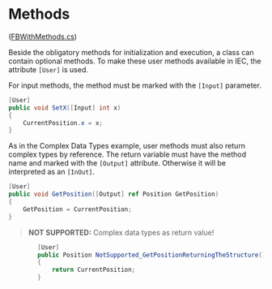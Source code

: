 # Methods

([FBWithMethods.cs](FBWithMethods.cs))

Beside the obligatory methods for initialization and execution, a class can contain optional methods. To make these user methods available in IEC, the attribute `[User]` is used.

For input methods, the method must be marked with the `[Input]` parameter.

```cs
[User]
public void SetX([Input] int x)
{
    CurrentPosition.x = x;
}
```

As in the Complex Data Types example, user methods must also return complex types by reference. The return variable must have the method name and marked with the `[Output]` attribute. Otherwise it will be interpreted as an `[InOut]`.

```cs
[User]
public void GetPosition([Output] ref Position GetPosition)
{
    GetPosition = CurrentPosition;
}
```

> **NOT SUPPORTED:** Complex data types as return value!

```cs
        [User]
        public Position NotSupported_GetPositionReturningTheStructure()
        {
            return CurrentPosition;
        }
```